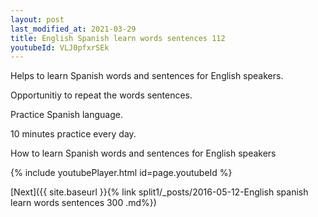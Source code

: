 ```yaml
---
layout: post
last_modified_at: 2021-03-29
title: English Spanish learn words sentences 112 
youtubeId: VLJ0pfxrSEk
---
```

 
 
Helps to learn Spanish words and sentences for English speakers.

Opportunitiy to repeat the words sentences. 

Practice Spanish language. 
 
10 minutes practice every day. 
 
How to learn Spanish words and sentences for English speakers 
 
{% include youtubePlayer.html id=page.youtubeId %}
 
 
[Next]({{ site.baseurl }}{% link  split1/_posts/2016-05-12-English spanish learn words sentences 300 .md%})
 
